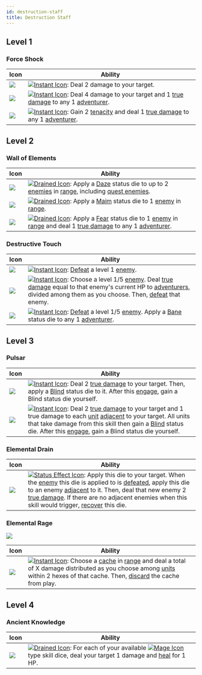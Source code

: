 ```yaml
---
id: destruction-staff
title: Destruction Staff
---
```


## Level 1

### Force Shock

| Icon                                                                                   | Ability                                                                                                                                                                                                                                               |
| -------------------------------------------------------------------------------------- | ----------------------------------------------------------------------------------------------------------------------------------------------------------------------------------------------------------------------------------------------------- |
| <img src="/icons/skills/destruction-staff/force-shock-1.png" className="skill-icon" /> | [<img src="/icons/instant.svg" alt="Instant Icon" className="icon-svg" />](/docs/glossary/instant): Deal 2 damage to your target.                                                                                                                     |
| <img src="/icons/skills/destruction-staff/force-shock-2.png" className="skill-icon" /> | [<img src="/icons/instant.svg" alt="Instant Icon" className="icon-svg" />](/docs/glossary/instant): Deal 4 damage to your target and 1 [true damage](/docs/glossary/true-damage) to any 1 [adventurer](/docs/glossary/adventurer).                    |
| <img src="/icons/skills/destruction-staff/force-shock-3.png" className="skill-icon" /> | [<img src="/icons/instant.svg" alt="Instant Icon" className="icon-svg" />](/docs/glossary/instant): Gain 2 [tenacity](/docs/glossary/tenacity) and deal 1 [true damage](/docs/glossary/true-damage) to any 1 [adventurer](/docs/glossary/adventurer). |

## Level 2

### Wall of Elements

| Icon                                                                                        | Ability                                                                                                                                                                                                                                                                                                                                     |
| ------------------------------------------------------------------------------------------- | ------------------------------------------------------------------------------------------------------------------------------------------------------------------------------------------------------------------------------------------------------------------------------------------------------------------------------------------- |
| <img src="/icons/skills/destruction-staff/wall-of-elements-1.png" className="skill-icon" /> | [<img src="/icons/drained.svg" alt="Drained Icon" className="icon-svg" />](/docs/glossary/drained): Apply a [Daze](/docs/battles/status-effects/daze) status die to up to 2 [enemies](/docs/glossary/enemy) in [range](/docs/glossary/range), including [quest enemies](/docs/glossary/quest-unit).                                         |
| <img src="/icons/skills/destruction-staff/wall-of-elements-2.png" className="skill-icon" /> | [<img src="/icons/drained.svg" alt="Drained Icon" className="icon-svg" />](/docs/glossary/drained): Apply a [Maim](/docs/battles/status-effects/maim) status die to 1 [enemy](/docs/glossary/enemy) in [range](/docs/glossary/range).                                                                                                       |
| <img src="/icons/skills/destruction-staff/wall-of-elements-3.png" className="skill-icon" /> | [<img src="/icons/drained.svg" alt="Drained Icon" className="icon-svg" />](/docs/glossary/drained): Apply a [Fear](/docs/battles/status-effects/fear) status die to 1 [enemy](/docs/glossary/enemy) in [range](/docs/glossary/range) and deal 1 [true damage](/docs/glossary/true-damage) to any 1 [adventurer](/docs/glossary/adventurer). |

### Destructive Touch

| Icon                                                                                         | Ability                                                                                                                                                                                                                                                                                                                                                                  |
| -------------------------------------------------------------------------------------------- | ------------------------------------------------------------------------------------------------------------------------------------------------------------------------------------------------------------------------------------------------------------------------------------------------------------------------------------------------------------------------ |
| <img src="/icons/skills/destruction-staff/destructive-touch-1.png" className="skill-icon" /> | [<img src="/icons/instant.svg" alt="Instant Icon" className="icon-svg" />](/docs/glossary/instant): [Defeat](/docs/glossary/defeated) a level 1 [enemy](/docs/glossary/enemy).                                                                                                                                                                                           |
| <img src="/icons/skills/destruction-staff/destructive-touch-2.png" className="skill-icon" /> | [<img src="/icons/instant.svg" alt="Instant Icon" className="icon-svg" />](/docs/glossary/instant): Choose a level 1/5 [enemy](/docs/glossary/enemy). Deal [true damage](/docs/glossary/true-damage) equal to that enemy's current HP to [adventurers](/docs/glossary/adventurer), divided among them as you choose. Then, [defeat](/docs/glossary/defeated) that enemy. |
| <img src="/icons/skills/destruction-staff/destructive-touch-3.png" className="skill-icon" /> | [<img src="/icons/instant.svg" alt="Instant Icon" className="icon-svg" />](/docs/glossary/instant): [Defeat](/docs/glossary/defeated) a level 1/5 [enemy](/docs/glossary/enemy). Apply a [Bane](/docs/battles/status-effects/bane) status die to any 1 [adventurer](/docs/glossary/adventurer).                                                                          |

## Level 3

### Pulsar

| Icon                                                                              | Ability                                                                                                                                                                                                                                                                                                                                                                                                                                                                                   |
| --------------------------------------------------------------------------------- | ----------------------------------------------------------------------------------------------------------------------------------------------------------------------------------------------------------------------------------------------------------------------------------------------------------------------------------------------------------------------------------------------------------------------------------------------------------------------------------------- |
| <img src="/icons/skills/destruction-staff/pulsar-1.png" className="skill-icon" /> | [<img src="/icons/instant.svg" alt="Instant Icon" className="icon-svg" />](/docs/glossary/instant): Deal 2 [true damage](/docs/glossary/true-damage) to your target. Then, apply a [Blind](/docs/battles/status-effects/blind) status die to it. After this [engage](/docs/battles/adventurer-turn/engage), gain a Blind status die yourself.                                                                                                                                             |
| <img src="/icons/skills/destruction-staff/pulsar-2.png" className="skill-icon" /> | [<img src="/icons/instant.svg" alt="Instant Icon" className="icon-svg" />](/docs/glossary/instant): Deal 2 [true damage](/docs/glossary/true-damage) to your target and 1 true damage to each [unit](/docs/glossary/unit) [adjacent](/docs/glossary/adjacent) to your target. All units that take damage from this skill then gain a [Blind](/docs/battles/status-effects/blind) status die. After this [engage](/docs/battles/adventurer-turn/engage), gain a Blind status die yourself. |

### Elemental Drain

| Icon                                                                                     | Ability                                                                                                                                                                                                                                                                                                                                                                                                                                                                                                             |
| ---------------------------------------------------------------------------------------- | ------------------------------------------------------------------------------------------------------------------------------------------------------------------------------------------------------------------------------------------------------------------------------------------------------------------------------------------------------------------------------------------------------------------------------------------------------------------------------------------------------------------- |
| <img src="/icons/skills/destruction-staff/elemental-drain.png" className="skill-icon" /> | [<img src="/icons/status-effect.svg" alt="Status Effect Icon" className="icon-svg" />](/docs/glossary/status-effect): Apply this die to your target. When the [enemy](/docs/glossary/enemy) this die is applied to is [defeated](/docs/glossary/defeated), apply this die to an enemy [adjacent](/docs/glossary/adjacent) to it. Then, deal that new enemy 2 [true damage](/docs/glossary/true-damage). If there are no adjacent enemies when this skill would trigger, [recover](/docs/glossary/recover) this die. |

### Elemental Rage

<img src="/icons/skills/destruction-staff/elemental-rage-all-results.png" className="skill-icon" />

| Icon                                                                                    | Ability                                                                                                                                                                                                                                                                                                                                                          |
| --------------------------------------------------------------------------------------- | ---------------------------------------------------------------------------------------------------------------------------------------------------------------------------------------------------------------------------------------------------------------------------------------------------------------------------------------------------------------- |
| <img src="/icons/skills/destruction-staff/elemental-rage.png" className="skill-icon" /> | [<img src="/icons/instant.svg" alt="Instant Icon" className="icon-svg" />](/docs/glossary/instant): Choose a [cache](/docs/glossary/cache) in [range](/docs/glossary/range) and deal a total of X damage distributed as you choose among [units](/docs/glossary/unit) within 2 hexes of that cache. Then, [discard](/docs/glossary/discard) the cache from play. |

## Level 4

### Ancient Knowledge

| Icon                                                                                       | Ability                                                                                                                                                                                                                                                                                                                         |
| ------------------------------------------------------------------------------------------ | ------------------------------------------------------------------------------------------------------------------------------------------------------------------------------------------------------------------------------------------------------------------------------------------------------------------------------- |
| <img src="/icons/skills/destruction-staff/ancient-knowledge.png" className="skill-icon" /> | [<img src="/icons/drained.svg" alt="Drained Icon" className="icon-svg" />](/docs/glossary/drained): For each of your available [<img src="/icons/mage.svg" alt="Mage Icon" className="icon-svg" />](/docs/adventurer/skill-lines/mage/) type skill dice, deal your target 1 damage and [heal](/docs/glossary/healing) for 1 HP. |
